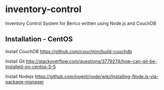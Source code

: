 inventory-control
=================

Inventory Control System for Berico written using Node.js and CouchDB

Installation - CentOS
-----------------
Install CouchDB
https://github.com/couchtim/build-couchdb

Install Git
http://stackoverflow.com/questions/3779274/how-can-git-be-installed-on-centos-5-5

Install Nodejs
https://github.com/joyent/node/wiki/Installing-Node.js-via-package-manager